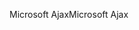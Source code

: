 <span data-ttu-id="14db8-101">Microsoft Ajax</span><span class="sxs-lookup"><span data-stu-id="14db8-101">Microsoft Ajax</span></span>